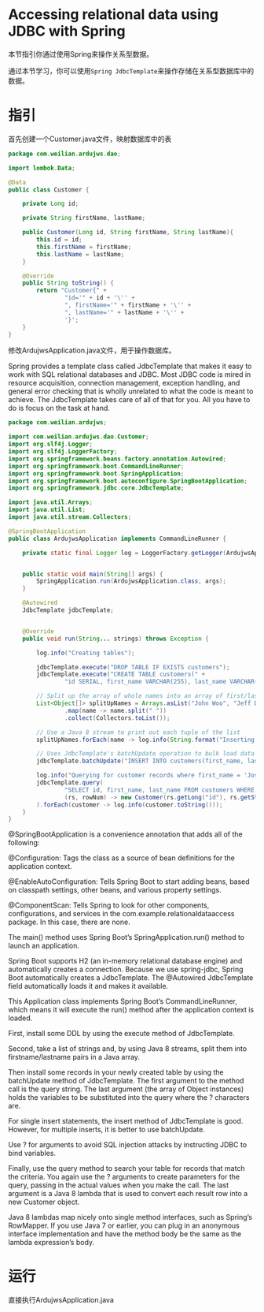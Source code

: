 # Accessing relational data using JDBC with Spring
本节指引你通过使用Spring来操作关系型数据。

通过本节学习，你可以使用`Spring JdbcTemplate`来操作存储在关系型数据库中的数据。

# 指引
首先创建一个Customer.java文件，映射数据库中的表
```java
package com.weilian.ardujws.dao;

import lombok.Data;

@Data
public class Customer {

    private Long id;

    private String firstName, lastName;

    public Customer(Long id, String firstName, String lastName){
        this.id = id;
        this.firstName = firstName;
        this.lastName = lastName;
    }

    @Override
    public String toString() {
        return "Customer{" +
                "id='" + id + '\'' +
                ", firstName='" + firstName + '\'' +
                ", lastName='" + lastName + '\'' +
                '}';
    }
}

```
修改ArdujwsApplication.java文件，用于操作数据库。

Spring provides a template class called JdbcTemplate that makes it easy to work with SQL relational databases and JDBC. Most JDBC code is mired in resource acquisition, connection management, exception handling, and general error checking that is wholly unrelated to what the code is meant to achieve. The JdbcTemplate takes care of all of that for you. All you have to do is focus on the task at hand. 
```java
package com.weilian.ardujws;

import com.weilian.ardujws.dao.Customer;
import org.slf4j.Logger;
import org.slf4j.LoggerFactory;
import org.springframework.beans.factory.annotation.Autowired;
import org.springframework.boot.CommandLineRunner;
import org.springframework.boot.SpringApplication;
import org.springframework.boot.autoconfigure.SpringBootApplication;
import org.springframework.jdbc.core.JdbcTemplate;

import java.util.Arrays;
import java.util.List;
import java.util.stream.Collectors;

@SpringBootApplication
public class ArdujwsApplication implements CommandLineRunner {

    private static final Logger log = LoggerFactory.getLogger(ArdujwsApplication.class);


    public static void main(String[] args) {
        SpringApplication.run(ArdujwsApplication.class, args);
    }

    @Autowired
    JdbcTemplate jdbcTemplate;


    @Override
    public void run(String... strings) throws Exception {

        log.info("Creating tables");

        jdbcTemplate.execute("DROP TABLE IF EXISTS customers");
        jdbcTemplate.execute("CREATE TABLE customers(" +
                "id SERIAL, first_name VARCHAR(255), last_name VARCHAR(255))");

        // Split up the array of whole names into an array of first/last names
        List<Object[]> splitUpNames = Arrays.asList("John Woo", "Jeff Dean", "Josh Bloch", "Josh Long").stream()
                .map(name -> name.split(" "))
                .collect(Collectors.toList());

        // Use a Java 8 stream to print out each tuple of the list
        splitUpNames.forEach(name -> log.info(String.format("Inserting customer record for %s %s", name[0], name[1])));

        // Uses JdbcTemplate's batchUpdate operation to bulk load data
        jdbcTemplate.batchUpdate("INSERT INTO customers(first_name, last_name) VALUES (?,?)", splitUpNames);

        log.info("Querying for customer records where first_name = 'Josh':");
        jdbcTemplate.query(
                "SELECT id, first_name, last_name FROM customers WHERE first_name = ?", new Object[] { "Josh" },
                (rs, rowNum) -> new Customer(rs.getLong("id"), rs.getString("first_name"), rs.getString("last_name"))
        ).forEach(customer -> log.info(customer.toString()));
    }
}
```

@SpringBootApplication is a convenience annotation that adds all of the following:

@Configuration: Tags the class as a source of bean definitions for the application context.

@EnableAutoConfiguration: Tells Spring Boot to start adding beans, based on classpath settings, other beans, and various property settings.

@ComponentScan: Tells Spring to look for other components, configurations, and services in the com.example.relationaldataaccess package. In this case, there are none.

The main() method uses Spring Boot’s SpringApplication.run() method to launch an application.

Spring Boot supports H2 (an in-memory relational database engine) and automatically creates a connection. Because we use spring-jdbc, Spring Boot automatically creates a JdbcTemplate. The @Autowired JdbcTemplate field automatically loads it and makes it available.

This Application class implements Spring Boot’s CommandLineRunner, which means it will execute the run() method after the application context is loaded.

First, install some DDL by using the execute method of JdbcTemplate.

Second, take a list of strings and, by using Java 8 streams, split them into firstname/lastname pairs in a Java array.

Then install some records in your newly created table by using the batchUpdate method of JdbcTemplate. The first argument to the method call is the query string. The last argument (the array of Object instances) holds the variables to be substituted into the query where the ? characters are.


For single insert statements, the insert method of JdbcTemplate is good. However, for multiple inserts, it is better to use batchUpdate.

Use ? for arguments to avoid SQL injection attacks by instructing JDBC to bind variables.

Finally, use the query method to search your table for records that match the criteria. You again use the ? arguments to create parameters for the query, passing in the actual values when you make the call. The last argument is a Java 8 lambda that is used to convert each result row into a new Customer object.


Java 8 lambdas map nicely onto single method interfaces, such as Spring’s RowMapper. If you use Java 7 or earlier, you can plug in an anonymous interface implementation and have the method body be the same as the lambda expression’s body.

# 运行
直接执行ArdujwsApplication.java